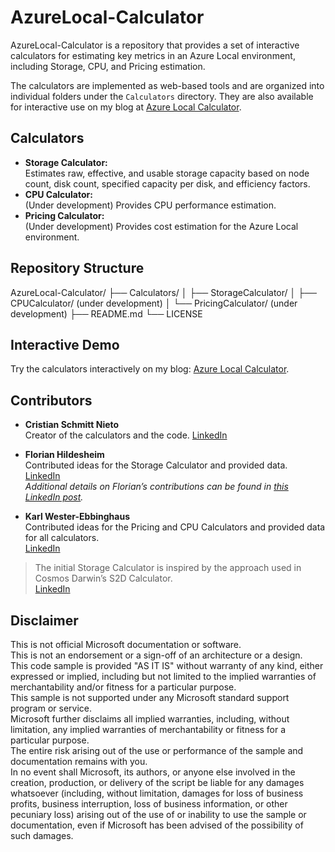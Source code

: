# AzureLocal-Calculator

AzureLocal-Calculator is a repository that provides a set of interactive calculators for estimating key metrics in an Azure Local environment, including Storage, CPU, and Pricing estimation.

The calculators are implemented as web-based tools and are organized into individual folders under the `Calculators` directory. They are also available for interactive use on my blog at [Azure Local Calculator](https://schmitt-nieto.com/azurelocal-calculator/).

## Calculators

- **Storage Calculator:**  
  Estimates raw, effective, and usable storage capacity based on node count, disk count, specified capacity per disk, and efficiency factors.
- **CPU Calculator:**  
  (Under development) Provides CPU performance estimation.
- **Pricing Calculator:**  
  (Under development) Provides cost estimation for the Azure Local environment.

## Repository Structure

AzureLocal-Calculator/ 
├── Calculators/ 
│ ├── StorageCalculator/ 
│ ├── CPUCalculator/ (under development) 
│ └── PricingCalculator/ (under development) 
├── README.md
└── LICENSE


## Interactive Demo

Try the calculators interactively on my blog: [Azure Local Calculator](https://schmitt-nieto.com/azurelocal-calculator/).

## Contributors

- **Cristian Schmitt Nieto**  
  Creator of the calculators and the code. [LinkedIn](https://www.linkedin.com/in/cristian-schmitt-nieto/)

- **Florian Hildesheim**  
  Contributed ideas for the Storage Calculator and provided data.  
  [LinkedIn](https://www.linkedin.com/in/florian-hildesheim-757bb0273/)  
  *Additional details on Florian’s contributions can be found in [this LinkedIn post](https://www.linkedin.com/posts/cristian-schmitt-nieto_azure-local-redundancy-activity-7301889003878846464-P3sb).*

- **Karl Wester-Ebbinghaus**  
  Contributed ideas for the Pricing and CPU Calculators and provided data for all calculators.  
  [LinkedIn](https://www.linkedin.com/in/karl-wester-ebbinghaus-a41507153/)

> The initial Storage Calculator is inspired by the approach used in Cosmos Darwin’s S2D Calculator.  
> [LinkedIn](https://www.linkedin.com/in/cosmosd/)

## Disclaimer

This is not official Microsoft documentation or software.  
This is not an endorsement or a sign-off of an architecture or a design.  
This code sample is provided "AS IT IS" without warranty of any kind, either expressed or implied, including but not limited to the implied warranties of merchantability and/or fitness for a particular purpose.  
This sample is not supported under any Microsoft standard support program or service.  
Microsoft further disclaims all implied warranties, including, without limitation, any implied warranties of merchantability or fitness for a particular purpose.  
The entire risk arising out of the use or performance of the sample and documentation remains with you.  
In no event shall Microsoft, its authors, or anyone else involved in the creation, production, or delivery of the script be liable for any damages whatsoever (including, without limitation, damages for loss of business profits, business interruption, loss of business information, or other pecuniary loss) arising out of the use of or inability to use the sample or documentation, even if Microsoft has been advised of the possibility of such damages.

